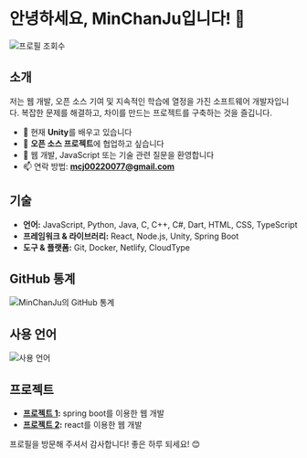 # 안녕하세요, MinChanJu입니다! 👋

![프로필 조회수](https://komarev.com/ghpvc/?username=MinChanJu)

## 소개

저는 웹 개발, 오픈 소스 기여 및 지속적인 학습에 열정을 가진 소프트웨어 개발자입니다. 복잡한 문제를 해결하고, 차이를 만드는 프로젝트를 구축하는 것을 즐깁니다.

- 🌱 현재 **Unity**를 배우고 있습니다
- 👯 **오픈 소스 프로젝트**에 협업하고 싶습니다
- 💬 웹 개발, JavaScript 또는 기술 관련 질문을 환영합니다
- 📫 연락 방법: **mcj00220077@gmail.com**

## 기술

- **언어:** JavaScript, Python, Java, C, C++, C#, Dart, HTML, CSS, TypeScript
- **프레임워크 & 라이브러리:** React, Node.js, Unity, Spring Boot
- **도구 & 플랫폼:** Git, Docker, Netlify, CloudType

## GitHub 통계

![MinChanJu의 GitHub 통계](https://github-readme-stats.vercel.app/api?username=MinChanJu&show_icons=true&theme=radical)

## 사용 언어

![사용 언어](https://github-readme-stats.vercel.app/api/top-langs/?username=MinChanJu&layout=compact&theme=radical)

## 프로젝트

- **[프로젝트 1](https://github.com/MinChanJu/CRUD):** spring boot를 이용한 웹 개발
- **[프로젝트 2](https://github.com/MinChanJu/react):** react를 이용한 웹 개발


프로필을 방문해 주셔서 감사합니다! 좋은 하루 되세요! 😊

<!--
**MinChanJu/MinChanJu** is a ✨ _special_ ✨ repository because its `README.md` (this file) appears on your GitHub profile.

Here are some ideas to get you started:

- 🔭 I’m currently working on ...
- 🌱 I’m currently learning ...
- 👯 I’m looking to collaborate on ...
- 🤔 I’m looking for help with ...
- 💬 Ask me about ...
- 📫 How to reach me: ...
- 😄 Pronouns: ...
- ⚡ Fun fact: ...
-->
